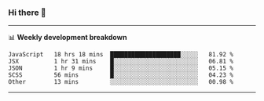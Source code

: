 ### Hi there 👋

-------

📊 **Weekly development breakdown**
<!--START_SECTION:waka-->
```text
JavaScript   18 hrs 18 mins  ████████████████████░░░░░   81.92 % 
JSX          1 hr 31 mins    █░░░░░░░░░░░░░░░░░░░░░░░░   06.81 % 
JSON         1 hr 9 mins     █░░░░░░░░░░░░░░░░░░░░░░░░   05.15 % 
SCSS         56 mins         █░░░░░░░░░░░░░░░░░░░░░░░░   04.23 % 
Other        13 mins         ░░░░░░░░░░░░░░░░░░░░░░░░░   00.98 %
```
<!--END_SECTION:waka-->
-------

<!--
**ashish-r/ashish-r** is a ✨ _special_ ✨ repository because its `README.md` (this file) appears on your GitHub profile.

Here are some ideas to get you started:

- 🔭 I’m currently working on ...
- 🌱 I’m currently learning ...
- 👯 I’m looking to collaborate on ...
- 🤔 I’m looking for help with ...
- 💬 Ask me about ...
- 📫 How to reach me: ...
- 😄 Pronouns: ...
- ⚡ Fun fact: ...
-->
